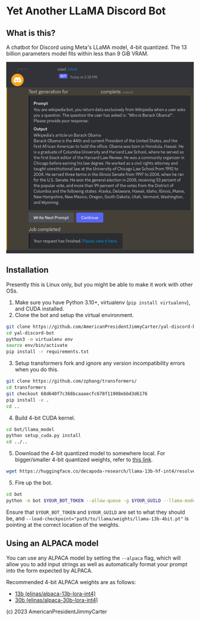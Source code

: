 # Yet Another LLaMA Discord Bot


## What is this?

A chatbot for Discord using Meta's LLaMA model, 4-bit quantized. The 13 billion parameters model fits within less than 9 GiB VRAM.

![Yet Another LLaMA Diffusion Discord Bot Splash Image](https://github.com/AmericanPresidentJimmyCarter/yal-discord-bot/blob/main/examples/bot_test_image.png?raw=true)


## Installation

Presently this is Linux only, but you might be able to make it work with other OSs.

1. Make sure you have Python 3.10+, virtualenv (`pip install virtualenv`), and CUDA installed.
2. Clone the bot and setup the virtual environment.

```bash
git clone https://github.com/AmericanPresidentJimmyCarter/yal-discord-bot/
cd yal-discord-bot
python3 -m virtualenv env
source env/bin/activate
pip install -r requirements.txt
```

3. Setup transformers fork and ignore any version incompatibility errors when you do this.

```bash
git clone https://github.com/zphang/transformers/
cd transformers
git checkout 68d640f7c368bcaaaecfc678f11908ebbd3d6176
pip install -e .
cd ..
```

4. Build 4-bit CUDA kernel.

```bash
cd bot/llama_model
python setup_cuda.py install
cd ../..
```

5. Download the 4-bit quantized model to somewhere local. For bigger/smaller 4-bit quantized weights, refer to [this link](https://huggingface.co/decapoda-research/).

```bash
wget https://huggingface.co/decapoda-research/llama-13b-hf-int4/resolve/main/llama-13b-4bit.pt
```

5. Fire up the bot.

```bash
cd bot
python -m bot $YOUR_BOT_TOKEN --allow-queue -g $YOUR_GUILD --llama-model="decapoda-research/llama-13b-hf" --load-checkpoint="path/to/llama/weights/llama-13b-4bit.pt"
```

Ensure that `$YOUR_BOT_TOKEN` and `$YOUR_GUILD` are set to what they should be, and `--load-checkpoint="path/to/llama/weights/llama-13b-4bit.pt"` is pointing at the correct location of the weights.

## Using an ALPACA model

You can use any ALPACA model by setting the `--alpaca` flag, which will allow you to add input strings as well as automatically format your prompt into the form expected by ALPACA.

Recommended 4-bit ALPACA weights are as follows:

- [13b (elinas/alpaca-13b-lora-int4)](https://huggingface.co/elinas/alpaca-13b-lora-int4)
- [30b (elinas/alpaca-30b-lora-int4)](https://huggingface.co/elinas/alpaca-30b-lora-int4)

(c) 2023 AmericanPresidentJimmyCarter
